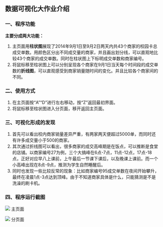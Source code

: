 ## 数据可视化大作业介绍
### 一、程序功能
**主要分成两大功能：**
1. 主页面用**柱状图**展现了2014年9月1日至9月2日两天内共43个商家的校园卡总成交单数。用颜色区分出不同成交量的商家，并且画出划分线，可以直观地比较43个商家的成交单数。同时在柱状图上下标明成交单数和商家编号。
2. 将鼠标移至柱状图上可以分别呈现各个商家在9月1日当天每个时间段的成交单数的**折线图**，可以直观感受到商家销量随时间的变化。并且比较各个商家间的不同。
### 二、使用方式
1. 在主页面按“A”“D”进行左右移动，按“Z”返回最初界面。
2. 将鼠标移至柱状图进入分页面，移开返回主页面。
### 三、可视化形成的发现
1. 首先可以看出校内商家销量差异严重，有两家两天便超过5000单，而同时还有许多成交量小于500的商家。
2. 其次通过折线图可以看出，很多商家的成交高峰期是在饭点，可以推断是食堂的店铺。以商家编号27为例，三个大搞峰在6点-7点，11点-12点，17点-18点，正好对应早八上课前，上午最后一节课下课后，以及晚课上课前。而一个小高峰出现在8点-9点，推测为学生自然睡醒后。
3. 同时也发现一些比较反常的现象：比如商家编号95成交单数在夜间开始攀升，最终在凌晨1点-3点达到顶峰。由于不知道商家具体是什么，只能猜测是不是洗澡的刷卡机。
### 四、程序运行截图


![](&&&SFLOCALFILEPATH&&&467E51C6-3543-40E7-B2FD-05D3563F135F.png)
主页面

![](&&&SFLOCALFILEPATH&&&4519FD7F-6C06-45E6-B8E7-BF8307EF27D0.png)
分页面
